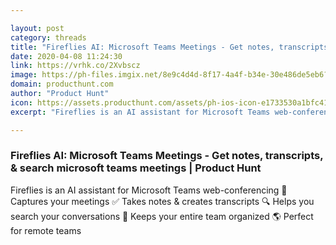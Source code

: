 ```yaml
---

layout: post
category: threads
title: "Fireflies AI: Microsoft Teams Meetings - Get notes, transcripts, &amp; search microsoft teams meetings"
date: 2020-04-08 11:24:30
link: https://vrhk.co/2Xvbscz
image: https://ph-files.imgix.net/8e9c4d4d-8f17-4a4f-b34e-30e486de5eb6?auto=format&fit=crop&h=512&w=1024
domain: producthunt.com
author: "Product Hunt"
icon: https://assets.producthunt.com/assets/ph-ios-icon-e1733530a1bfc41080db8161823f1ef262cdbbc933800c0a2a706f70eb9c277a.png
excerpt: "Fireflies is an AI assistant for Microsoft Teams web-conferencing :mega: Captures your meetings :white_check_mark: Takes notes &amp; creates transcripts :mag: Helps you search your conversations :memo: Keeps your entire team organized :earth_americas: Perfect for remote teams"

---
```


### Fireflies AI: Microsoft Teams Meetings - Get notes, transcripts, &amp; search microsoft teams meetings | Product Hunt

Fireflies is an AI assistant for Microsoft Teams web-conferencing :mega: Captures your meetings :white_check_mark: Takes notes &amp; creates transcripts :mag: Helps you search your conversations :memo: Keeps your entire team organized :earth_americas: Perfect for remote teams